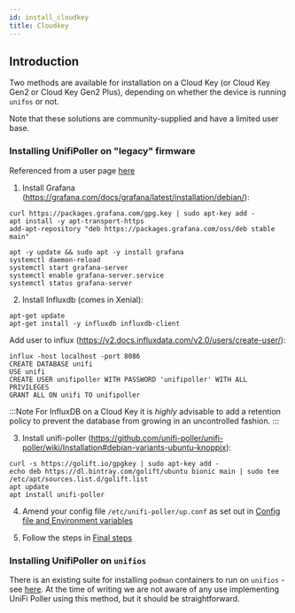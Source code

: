 ```yaml
---
id: install_cloudkey
title: Cloudkey
---
```


## Introduction

Two methods are available for installation on a Cloud Key (or Cloud Key Gen2 or Cloud Key Gen2 Plus), depending on whether the device is running `unifos` or not.

Note that these solutions are community-supplied and have a limited user base.


### Installing UnifiPoller on "legacy" firmware

Referenced from a user page [here](https://www.robertcampbell.dev/2020/07/installing-unifi-poller-influxdb-and.html)

1. Install Grafana (https://grafana.com/docs/grafana/latest/installation/debian/):
```
curl https://packages.grafana.com/gpg.key | sudo apt-key add -
apt install -y apt-transport-https
add-apt-repository "deb https://packages.grafana.com/oss/deb stable main"

apt -y update && sudo apt -y install grafana
systemctl daemon-reload
systemctl start grafana-server
systemctl enable grafana-server.service
systemctl status grafana-server
```

2. Install Influxdb (comes in Xenial):
```
apt-get update
apt-get install -y influxdb influxdb-client
```
Add user to influx (https://v2.docs.influxdata.com/v2.0/users/create-user/):
```
influx -host localhost -port 8086
CREATE DATABASE unifi
USE unifi
CREATE USER unifipoller WITH PASSWORD 'unifipoller' WITH ALL PRIVILEGES
GRANT ALL ON unifi TO unifipoller
```
:::Note
For InfluxDB on a Cloud Key it is *highly* advisable to add a retention policy to prevent the database from growing in an uncontrolled fashion.
:::

3. Install unifi-poller (https://github.com/unifi-poller/unifi-poller/wiki/Installation#debian-variants-ubuntu-knoppix):
```
curl -s https://golift.io/gpgkey | sudo apt-key add -
echo deb https://dl.bintray.com/golift/ubuntu bionic main | sudo tee /etc/apt/sources.list.d/golift.list
apt update
apt install unifi-poller
```

4. Amend your config file `/etc/unifi-poller/up.conf` as set out in [Config file and Environment variables](configuration.md)

5. Follow the steps in [Final steps](install_finish.md)

### Installing UnifiPoller on `unifios`

There is an existing suite for installing `podman` containers to run on `unifios` - see [here](https://github.com/boostchicken/udm-utilities). At the time of writing we are not aware of any use implementing UniFi Poller using this method, but it should be straightforward.
